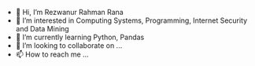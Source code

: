 - 👋 Hi, I’m Rezwanur Rahman Rana
- 👀 I’m interested in Computing Systems, Programming, Internet Security and Data Mining
- 🌱 I’m currently learning Python, Pandas
- 💞️ I’m looking to collaborate on ...
- 📫 How to reach me ...

<!---
rezwan09/rezwan09 is a ✨ special ✨ repository because its `README.md` (this file) appears on your GitHub profile.
You can click the Preview link to take a look at your changes.
--->
